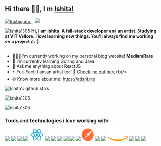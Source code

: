## Hi there 👋🏽, I'm [Ishita!](https://atishi.me)

<p>
<a  href="https://www.linkedin.com/in/ishita-kabra-3b305818b/">
<img alt="Instagram"  width="27px" src="https://img.icons8.com/color/48/000000/linkedin-2--v2.png"/>
</a>
&ensp;
<a  href="https://www.instagram.com/artiishiii.__/">
<img width="27px" src="https://img.icons8.com/color/48/000000/instagram-new--v2.png"/>
</a>
</p>

<img  src="https://komarev.com/ghpvc/?username=ishita1805&label=Profile%20views&color=0e75b6&style=flat"  alt="ishita1805" />  
<b>Hi, I am Ishita. A full-stack developer and an artist. Studying at VIT Vellore. I love learning new things. You'll always find me working on a project ;).  🧁</b>
<br/>
<br/>

- 👨🏽‍💻 I’m currently working on my personal blog website! <b>MediumRare</b> <br/>
- 🌱 I’m currently learning Golang and Java<br/>
- 💬 Ask me anything about ReactJS<br/>
- ⚡️ Fun-Fact: I am an artist too! 🎨 [Check me out here](https://www.instagram.com/artiishiii.__)<br/>
- 🌐 Know more about me: https://atishi.me<br/>
<!-- - 👯 I’m looking to collaborate on  ________ 🤝<br/> -->

![Ishita's github stats](https://github-readme-stats.vercel.app/api?username=ishita1805&show_icons=true&hide_border=true)

<p>
<img align="left" src="https://github-readme-stats.vercel.app/api/top-langs?username=ishita1805&show_icons=true&locale=en&layout=compact" alt="ishita1805" />
</p>
<br/>
<p><img align="center"  src="https://github-readme-streak-stats.herokuapp.com/?user=ishita1805&"  alt="ishita1805" /></p>

### Tools and technologies i love working with
<div>
<img src="https://atishi.me/static/media/js.db79583a.webp" height="40px"/>
<img src="https://atishi.me/static/media/graphql.8f30c7c2.webp" height="40px"/>
<img src="https://atishi.me/static/media/node.af70137b.webp" height="40px"/>
<img src="https://atishi.me/static/media/go.9b23d467.webp" height="40px"/>
<img src="react.png" height="40px"/>
<img src="https://atishi.me/static/media/pg.bf2840da.webp" height="40px"/>
<img src="https://atishi.me/static/media/mongo.af7ae994.webp" height="40px"/>
<img src="https://atishi.me/static/media/sql.1136eb93.webp" height="40px"/>
<img src="https://atishi.me/static/media/selenium.cd98b64f.webp" height="40px"/>
<img src="https://atishi.me/static/media/py.a0e06118.webp" height="40px"/>
<img src="https://atishi.me/static/media/opencv.80d2dd56.webp" height="40px"/>
<img src="postman.png" height="40px"/>
<img src="https://atishi.me/static/media/docker.c254a56d.webp" height="40px"/>
<img src="https://atishi.me/static/media/nginx.417dc4c3.webp" height="40px"/>
<img src="aws.png" height="40px"/>
<img src="https://atishi.me/static/media/ps.39720ba0.webp" height="40px"/>
<img src="https://atishi.me/static/media/ai.be4eb3ab.webp" height="40px"/>
<img src="https://atishi.me/static/media/figma.5d0a6465.webp" height="40px"/>
</div>